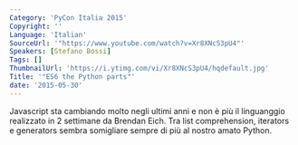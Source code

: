 ```yaml
---
Category: 'PyCon Italia 2015'
Copyright: ''
Language: 'Italian'
SourceUrl: '"https://www.youtube.com/watch?v=Xr8XNcS3pU4"'
Speakers: [Stefano Bossi]
Tags: []
ThumbnailUrl: 'https://i.ytimg.com/vi/Xr8XNcS3pU4/hqdefault.jpg'
Title: '"ES6 the Python parts"'
date: '2015-05-30'
---
```

Javascript sta cambiando molto negli ultimi anni e non è più il linguanggio realizzato in 2 settimane da  Brendan Eich. Tra list comprehension, iterators e generators sembra somigliare sempre di più al nostro amato Python.
